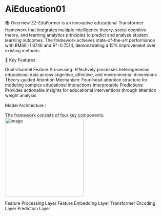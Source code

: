 # AiEducation01

📚 Overview
ZZ-EduFormer is an innovative educational Transformer framework that integrates multiple intelligence theory, social cognitive theory, and learning analytics principles to predict and analyze student learning outcomes. The framework achieves state-of-the-art performance with RMSE=1.8746 and R²=0.7514, demonstrating a 15% improvement over existing methods.

🌟 Key Features

Dual-channel Feature Processing: Effectively processes heterogeneous educational data across cognitive, affective, and environmental dimensions
Theory-guided Attention Mechanism: Four-head attention structure for modeling complex educational interactions
Interpretable Predictions: Provides actionable insights for educational interventions through attention weight analysis



Model Architecture：

The framework consists of four key components:
<img width="258" alt="image" src="https://github.com/user-attachments/assets/9d4781cd-864b-4253-bd02-aed93ac331d3">

Feature Processing Layer
Feature Embedding Layer
Transformer Encoding Layer
Prediction Layer
